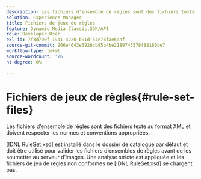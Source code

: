 ```yaml
---
description: Les fichiers d’ensemble de règles sont des fichiers texte au format XML et doivent respecter les normes et conventions appropriées.
solution: Experience Manager
title: Fichiers de jeux de règles
feature: Dynamic Media Classic,SDK/API
role: Developer,User
exl-id: 7f3d700f-1941-4220-b91d-54e78fae6aaf
source-git-commit: 206e4643e3926cb85b4be2189743578f88180be7
workflow-type: tm+mt
source-wordcount: '76'
ht-degree: 0%

---
```


# Fichiers de jeux de règles{#rule-set-files}

Les fichiers d’ensemble de règles sont des fichiers texte au format XML et doivent respecter les normes et conventions appropriées.

[!DNL RuleSet.xsd] est installé dans le dossier de catalogue par défaut et doit être utilisé pour valider les fichiers d’ensembles de règles avant de les soumettre au serveur d’images. Une analyse stricte est appliquée et les fichiers de jeu de règles non conformes ne [!DNL RuleSet.xsd] se chargent pas.
